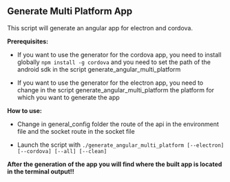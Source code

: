 ## Generate Multi Platform App

This script will generate an angular app for electron and cordova.

**Prerequisites:**
- If you want to use the generator for the cordova app, you need to install globally ```npm install -g cordova``` and you need to set the path of the android sdk in the script generate_angular_multi_platform

- If you want to use the generator for the electron app, you need to change in the script generate_angular_multi_platform the platform for which you want to generate the app

**How to use:**
- Change in general_config folder the route of the api in the environment file and the socket route in the socket file

- Launch the script with ```./generate_angular_multi_platform [--electron] [--cordova] [--all] [--clean] ```

**After the generation of the app you will find where the built app is located in the terminal output!!**
